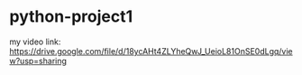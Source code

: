 # python-project1
my video link: https://drive.google.com/file/d/18ycAHt4ZLYheQwJ_UeioL81OnSE0dLgq/view?usp=sharing
